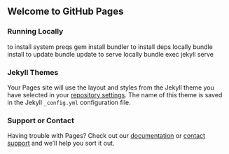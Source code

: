## Welcome to GitHub Pages

### Running Locally

to install system preqs
gem install bundler
to install deps locally
bundle install
to update
bundle update
to serve locally
bundle exec jekyll serve

### Jekyll Themes

Your Pages site will use the layout and styles from the Jekyll theme you have selected in your [repository settings](https://github.com/kra/peaceandnoisecounseling.com/settings). The name of this theme is saved in the Jekyll `_config.yml` configuration file.

### Support or Contact

Having trouble with Pages? Check out our [documentation](https://help.github.com/categories/github-pages-basics/) or [contact support](https://github.com/contact) and we’ll help you sort it out.
